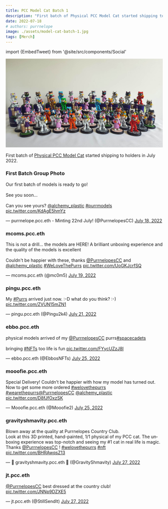 ```yaml
---
title: PCC Model Cat Batch 1
description: "First batch of Physical PCC Model Cat started shipping to holders in July 2022."
date: 2022-07-18
# authors: purrnelope
image: ./assets/model-cat-batch-1.jpg
tags: [Merch]
---
```


import {EmbedTweet} from '@site/src/components/Social'

![](./assets/model-cat-batch-1.jpg)

First batch of [Physical PCC Model Cat](/merch/pcc-model-cat) started shipping to holders in July 2022.

<!--truncate-->

### First Batch Group Photo

<EmbedTweet>
  <p lang="en" dir="ltr">
    Our first batch of models is ready to go! <br /><br />See you soon...
    <br /><br />Can you see yours?
    <a href="https://twitter.com/alchemy_plastic?ref_src=twsrc%5Etfw"
      >@alchemy_plastic</a
    >
    <a
      href="https://twitter.com/hashtag/purrmodels?src=hash&amp;ref_src=twsrc%5Etfw"
      >#purrmodels</a
    >
    <a href="https://t.co/KdAgE5hmYz">pic.twitter.com/KdAgE5hmYz</a>
  </p>
  &mdash; purrnelope.pcc.eth - Minting 22nd July! (@PurrnelopesCC)
  <a
    href="https://twitter.com/PurrnelopesCC/status/1549099432649535490?ref_src=twsrc%5Etfw"
    >July 18, 2022</a
  >
</EmbedTweet>

### mcoms.pcc.eth

<EmbedTweet>
  <p lang="en" dir="ltr">
    This is not a drill... the models are HERE! A brilliant unboxing experience
    and the quality of the models is excellent<br /><br />Couldn&#39;t be
    happier with these, thanks
    <a href="https://twitter.com/PurrnelopesCC?ref_src=twsrc%5Etfw"
      >@PurrnelopesCC</a
    >
    and
    <a href="https://twitter.com/alchemy_plastic?ref_src=twsrc%5Etfw"
      >@alchemy_plastic</a
    >
    <a
      href="https://twitter.com/hashtag/WeLoveThePurrs?src=hash&amp;ref_src=twsrc%5Etfw"
      >#WeLoveThePurrs</a
    >
    <a href="https://t.co/UoGKJcrfSQ">pic.twitter.com/UoGKJcrfSQ</a>
  </p>
  &mdash; mcoms.pcc.eth (@mc0m5)
  <a
    href="https://twitter.com/mc0m5/status/1549367619333005312?ref_src=twsrc%5Etfw"
    >July 19, 2022</a
  >
</EmbedTweet>

### pingu.pcc.eth

<EmbedTweet>
  <p lang="en" dir="ltr">
    My
    <a href="https://twitter.com/hashtag/Purrs?src=hash&amp;ref_src=twsrc%5Etfw"
      >#Purrs</a
    >
    arrived just now. :-D what do you think? :-)
    <a href="https://t.co/ZVUN15mZN1">pic.twitter.com/ZVUN15mZN1</a>
  </p>
  &mdash; pingu.pcc.eth (@Pingu2k4)
  <a
    href="https://twitter.com/Pingu2k4/status/1550045030009675776?ref_src=twsrc%5Etfw"
    >July 21, 2022</a
  >
</EmbedTweet>

### ebbo.pcc.eth

<EmbedTweet>
  <p lang="en" dir="ltr">
    physical models arrived of my
    <a href="https://twitter.com/PurrnelopesCC?ref_src=twsrc%5Etfw"
      >@PurrnelopesCC</a
    >
    purrs<a
      href="https://twitter.com/hashtag/spacecadets?src=hash&amp;ref_src=twsrc%5Etfw"
      >#spacecadets</a
    ><br /><br />
    bringing
    <a href="https://twitter.com/hashtag/NFTs?src=hash&amp;ref_src=twsrc%5Etfw"
      >#NFTs</a
    >
    too life is fun
    <a href="https://t.co/FYycUZzJ8I">pic.twitter.com/FYycUZzJ8I</a>
  </p>
  &mdash; ebbo.pcc.eth (@EbbosNFTs)
  <a
    href="https://twitter.com/EbbosNFTs/status/1551513473577803776?ref_src=twsrc%5Etfw"
    >July 25, 2022</a
  >
</EmbedTweet>

### mooofie.pcc.eth

<EmbedTweet>
  <p lang="en" dir="ltr">
    Special Delivery! Couldn’t be happier with how my model has turned out. Now
    to get some more ordered
    <a
      href="https://twitter.com/hashtag/welovethepurrs?src=hash&amp;ref_src=twsrc%5Etfw"
      >#welovethepurrs</a
    >
    <a
      href="https://twitter.com/hashtag/wearethepurrs?src=hash&amp;ref_src=twsrc%5Etfw"
      >#wearethepurrs</a
    ><a href="https://twitter.com/PurrnelopesCC?ref_src=twsrc%5Etfw"
      >@PurrnelopesCC</a
    >
    <a href="https://twitter.com/alchemy_plastic?ref_src=twsrc%5Etfw"
      >@alchemy_plastic</a
    >
    <a href="https://t.co/D8fJfOxzSK">pic.twitter.com/D8fJfOxzSK</a>
  </p>
  &mdash; Mooofie.pcc.eth (@Mooofie2)
  <a
    href="https://twitter.com/Mooofie2/status/1551502779298074624?ref_src=twsrc%5Etfw"
    >July 25, 2022</a
  >
</EmbedTweet>

### gravityshmavity.pcc.eth

<EmbedTweet>
  <p lang="en" dir="ltr">
    Blown away at the quality at Purrnelopes Country Club. <br />Look at this 3D
    printed, hand-painted, 1/1 physical of my PCC cat. The unboxing experience
    was top-notch and seeing my #1 cat in real life is magic. Thanks
    <a href="https://twitter.com/PurrnelopesCC?ref_src=twsrc%5Etfw"
      >@PurrnelopesCC</a
    >
    !
    <a
      href="https://twitter.com/hashtag/welovethepurrs?src=hash&amp;ref_src=twsrc%5Etfw"
      >#welovethepurrs</a
    >
    <a href="https://twitter.com/hashtag/nft?src=hash&amp;ref_src=twsrc%5Etfw"
      >#nft</a
    >
    <a href="https://t.co/BHRAwqsZ13">pic.twitter.com/BHRAwqsZ13</a>
  </p>
  &mdash; 🎀 gravityshmavity.pcc.eth 🎀 (@GravityShmavity)
  <a
    href="https://twitter.com/GravityShmavity/status/1552362995019386881?ref_src=twsrc%5Etfw"
    >July 27, 2022</a
  >
</EmbedTweet>

### jt.pcc.eth

<EmbedTweet>
  <p lang="en" dir="ltr">
    <a href="https://twitter.com/PurrnelopesCC?ref_src=twsrc%5Etfw"
      >@PurrnelopesCC</a
    >
    best dressed at the country club!
    <a href="https://t.co/JNNp9DZXE5">pic.twitter.com/JNNp9DZXE5</a>
  </p>
  &mdash; jt.pcc.eth (@StillSendIt)
  <a
    href="https://twitter.com/StillSendIt/status/1552418691337408512?ref_src=twsrc%5Etfw"
    >July 27, 2022</a
  >
</EmbedTweet>
